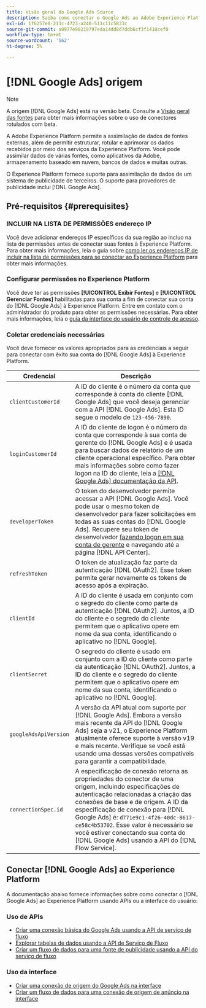 ```yaml
---
title: Visão geral do Google Ads Source
description: Saiba como conectar o Google Ads ao Adobe Experience Platform usando APIs ou a interface do usuário.
exl-id: 1f6257e0-213c-4723-a240-511c11c5833c
source-git-commit: a0977e98219797eda14dd8d7ddb6cf3f1410cef0
workflow-type: tm+mt
source-wordcount: '562'
ht-degree: 5%

---
```


# [!DNL Google Ads] origem

>[!NOTE]
>
>A origem [!DNL Google Ads] está na versão beta. Consulte a [Visão geral das fontes](../../home.md#terms-and-conditions) para obter mais informações sobre o uso de conectores rotulados com beta.

A Adobe Experience Platform permite a assimilação de dados de fontes externas, além de permitir estruturar, rotular e aprimorar os dados recebidos por meio dos serviços da Experience Platform. Você pode assimilar dados de várias fontes, como aplicativos da Adobe, armazenamento baseado em nuvem, bancos de dados e muitas outras.

O Experience Platform fornece suporte para assimilação de dados de um sistema de publicidade de terceiros. O suporte para provedores de publicidade inclui [!DNL Google Ads].

## Pré-requisitos {#prerequisites}

### INCLUIR NA LISTA DE PERMISSÕES endereço IP

Você deve adicionar endereços IP específicos da sua região ao incluo na lista de permissões antes de conectar suas fontes à Experience Platform. Para obter mais informações, leia o guia sobre [como ler os endereços IP de incluir na lista de permissões para se conectar ao Experience Platform](../../ip-address-allow-list.md) para obter mais informações.

### Configurar permissões no Experience Platform

Você deve ter as permissões **[!UICONTROL Exibir Fontes]** e **[!UICONTROL Gerenciar Fontes]** habilitadas para sua conta a fim de conectar sua conta do [!DNL Google Ads] à Experience Platform. Entre em contato com o administrador do produto para obter as permissões necessárias. Para obter mais informações, leia o [guia da interface do usuário de controle de acesso](../../../access-control/ui/overview.md).

### Coletar credenciais necessárias

Você deve fornecer os valores apropriados para as credenciais a seguir para conectar com êxito sua conta do [!DNL Google Ads] à Experience Platform.

| Credencial | Descrição |
| --- | --- |
| `clientCustomerId` | A ID do cliente é o número da conta que corresponde à conta do cliente [!DNL Google Ads] que você deseja gerenciar com a API [!DNL Google Ads]. Esta ID segue o modelo de `123-456-7890`. |
| `loginCustomerId` | A ID do cliente de logon é o número da conta que corresponde à sua conta de gerente do [!DNL Google Ads] e é usada para buscar dados de relatório de um cliente operacional específico. Para obter mais informações sobre como fazer logon na ID do cliente, leia a [[!DNL Google Ads] documentação da API](https://developers.google.com/search-ads/reporting/concepts/login-customer-id). |
| `developerToken` | O token do desenvolvedor permite acessar a API [!DNL Google Ads]. Você pode usar o mesmo token de desenvolvedor para fazer solicitações em todas as suas contas do [!DNL Google Ads]. Recupere seu token de desenvolvedor [fazendo logon em sua conta de gerente](https://ads.google.com/home/tools/manager-accounts/) e navegando até a página [!DNL API Center]. |
| `refreshToken` | O token de atualização faz parte da autenticação [!DNL OAuth2]. Esse token permite gerar novamente os tokens de acesso após a expiração. |
| `clientId` | A ID do cliente é usada em conjunto com o segredo do cliente como parte da autenticação [!DNL OAuth2]. Juntos, a ID do cliente e o segredo do cliente permitem que o aplicativo opere em nome da sua conta, identificando o aplicativo no [!DNL Google]. |
| `clientSecret` | O segredo do cliente é usado em conjunto com a ID do cliente como parte da autenticação [!DNL OAuth2]. Juntos, a ID do cliente e o segredo do cliente permitem que o aplicativo opere em nome da sua conta, identificando o aplicativo no [!DNL Google]. |
| `googleAdsApiVersion` | A versão da API atual com suporte por [!DNL Google Ads]. Embora a versão mais recente da API do [!DNL Google Ads] seja a v21, o Experience Platform atualmente oferece suporte à versão v19 e mais recente. Verifique se você está usando uma dessas versões compatíveis para garantir a compatibilidade. |
| `connectionSpec.id` | A especificação de conexão retorna as propriedades do conector de uma origem, incluindo especificações de autenticação relacionadas à criação das conexões de base e de origem. A ID da especificação de conexão para [!DNL Google Ads] é: `d771e9c1-4f26-40dc-8617-ce58c4b53702`. Esse valor é necessário se você estiver conectando sua conta do [!DNL Google Ads] usando a API do [!DNL Flow Service]. |

## Conectar [!DNL Google Ads] ao Experience Platform

A documentação abaixo fornece informações sobre como conectar o [!DNL Google Ads] ao Experience Platform usando APIs ou a interface do usuário:

### Uso de APIs

* [Criar uma conexão básica do Google Ads usando a API de serviço de fluxo](../../tutorials/api/create/advertising/ads.md)
* [Explorar tabelas de dados usando a API de Serviço de Fluxo](../../tutorials/api/explore/tabular.md)
* [Criar um fluxo de dados para uma fonte de publicidade usando a API do serviço de fluxo](../../tutorials/api/collect/advertising.md)

### Uso da interface

* [Criar uma conexão de origem do Google Ads na interface](../../tutorials/ui/create/advertising/ads.md)
* [Criar um fluxo de dados para uma conexão de origem de anúncio na interface](../../tutorials/ui/dataflow/advertising.md)
